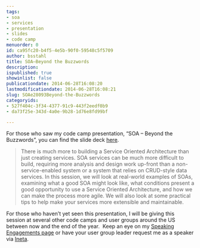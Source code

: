 ```yaml
---
tags:
- soa
- services
- presentation
- slides
- code camp
menuorder: 0
id: ca95fc20-b4f5-4e5b-90f0-59548c5f5709
author: bsstahl
title: SOA–Beyond the Buzzwords
description: 
ispublished: true
showinlist: false
publicationdate: 2014-06-28T16:08:20
lastmodificationdate: 2014-06-28T16:08:21
slug: SOAe28093Beyond-the-Buzzwords
categoryids:
- 527f404c-3f34-4377-91c9-443f2eedf0b9
- da73f25e-343d-4a0e-9b28-1d76e8fd99bf

---
```


For those who saw my code camp presentation, “SOA – Beyond the Buzzwords”, you can find the slide deck [here](https://onedrive.live.com/redir?resid=5D45DDF99C1E1BCC%21219769).


> There is much more to building a Service Oriented Architecture than just creating services. SOA services can be much more difficult to build, requiring more analysis and design work up-front than a non-service-enabled system or a system that relies on CRUD-style data services. In this session, we will look at real-world examples of SOAs, examining what a good SOA might look like, what conditions present a good opportunity to use a Service Oriented Architecture, and how we can make the process more agile. We will also look at some practical tips to help make your services more extensible and maintainable.


For those who haven’t yet seen this presentation, I will be giving this session at several other code camps and user groups around the US between now and the end of the year.  Keep an eye on my [Speaking Engagements page](/page/Speaking-Engagements.aspx) or have your user group leader request me as a speaker via [Ineta](http://ineta.org/Speakers/SearchCommunitySpeakers.aspx?SpeakerId=4fdf7fc7-5cac-4842-acec-960815523108).

